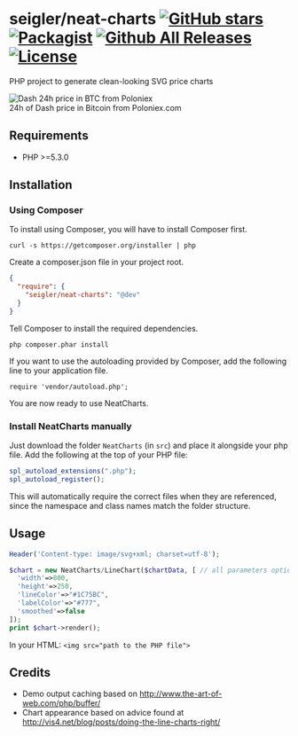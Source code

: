# seigler/neat-charts [![GitHub stars](https://img.shields.io/github/stars/seigler/neat-charts.svg)](https://github.com/seigler/neat-charts/stargazers) [![Packagist](https://img.shields.io/packagist/dt/seigler/neat-charts.svg)](https://packagist.org/packages/seigler/neat-charts) [![Github All Releases](https://img.shields.io/github/downloads/seigler/neat-charts/total.svg?maxAge=2592000)](https://github.com/seigler/neat-charts) [![License](https://img.shields.io/badge/license-MIT-blue.svg)](https://github.com/seigler/neat-charts/blob/master/LICENSE.txt)

PHP project to generate clean-looking SVG price charts

![Dash 24h price in BTC from Poloniex](http://cryptohistory.org/dash/24h/)  
24h of Dash price in Bitcoin from Poloniex.com

## Requirements

* PHP >=5.3.0

## Installation
### Using Composer

To install using Composer, you will have to install Composer first.

`curl -s https://getcomposer.org/installer | php`

Create a composer.json file in your project root.

```json
{
  "require": {
    "seigler/neat-charts": "@dev"
  }
}
```

Tell Composer to install the required dependencies.

`php composer.phar install`

If you want to use the autoloading provided by Composer, add the following line to your application file.

`require 'vendor/autoload.php';`

You are now ready to use NeatCharts.

### Install NeatCharts manually

Just download the folder `NeatCharts` (in `src`) and place it alongside your php file. Add the following at the top of your PHP file:

```php
spl_autoload_extensions(".php");
spl_autoload_register();
```
This will automatically require the correct files when they are referenced, since the namespace and class names match the folder structure.

## Usage
```php
Header('Content-type: image/svg+xml; charset=utf-8');

$chart = new NeatCharts/LineChart($chartData, [ // all parameters optional
  'width'=>800,
  'height'=>250,
  'lineColor'=>"#1C75BC",
  'labelColor'=>"#777",
  'smoothed'=>false
]);
print $chart->render();
```

In your HTML:
`<img src="path to the PHP file">`

## Credits

* Demo output caching based on http://www.the-art-of-web.com/php/buffer/
* Chart appearance based on advice found at http://vis4.net/blog/posts/doing-the-line-charts-right/
